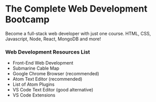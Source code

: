 # The Complete  Web Development Bootcamp

Become a full-stack web developer with just one course. HTML, CSS, Javascript, Node, React, MongoDB and more!

### Web Development Resources List

* Front-End Web Development
 * Submarine Cable Map
 * Google Chrome Browser (recommended)
 * Atom Text Editor (recommended)
 * List of Atom Plugins
 * VS Code Text Editor (good alternative)
 * VS Code Extensions

